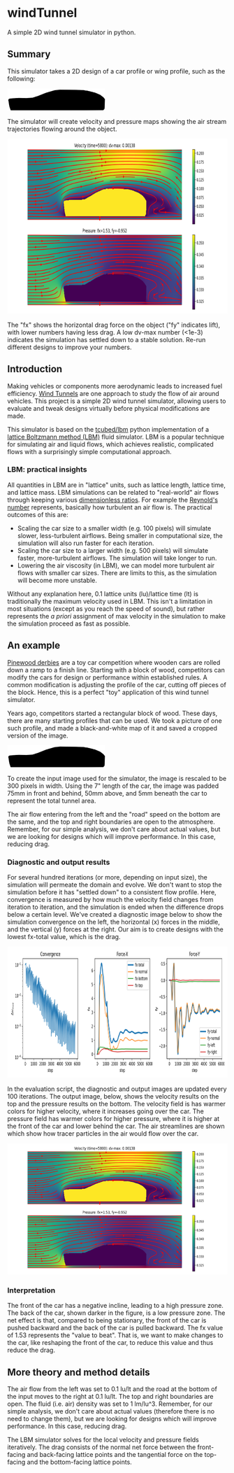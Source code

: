# windTunnel

A simple 2D wind tunnel simulator in python.

## Summary

This simulator takes a 2D design of a car profile or wing profile, such as the following:

<img src="https://github.com/tcubed/windTunnel/blob/master/content/car.png" style="height:50px">

The simulator will create velocity and pressure maps showing the air stream trajectories flowing around the object.

<img src="https://github.com/tcubed/windTunnel/blob/master/content/car_out.png" style="height:400px">

The "fx" shows the horizontal drag force on the object ("fy" indicates lift), with lower numbers having less drag.  A low dv-max number (<1e-3) indicates the simulation has settled down to a stable solution.  Re-run different designs to improve your numbers.

## Introduction

Making vehicles or components more aerodynamic leads to increased fuel efficiency.
<a href="https://en.wikipedia.org/wiki/Wind_tunnel">Wind Tunnels</a> are one approach to study the flow of air around vehicles.
This project is a simple 2D wind tunnel simulator, allowing users to evaluate and tweak designs virtually before physical
modifications are made.

This simulator is based on the <a href="https://github.com/tcubed/lbm">tcubed/lbm</a> python implementation of a 
<a href="https://en.wikipedia.org/wiki/Lattice_Boltzmann_methods">lattice Boltzmann method (LBM)</a> fluid simulator.  LBM is a popular technique for simulating air and liquid flows, which achieves realistic, complicated flows with a surprisingly simple computational approach.

### LBM: practical insights

All quantities in LBM are in "lattice" units, such as lattice length, lattice time, and lattice mass.  LBM simulations can be related to "real-world" air flows through keeping various <a href="https://en.wikipedia.org/wiki/Dimensionless_numbers_in_fluid_mechanics">dimensionless ratios</a>.  For example the <a href="https://en.wikipedia.org/wiki/Reynolds_number">Reynold's number</a> represents, basically how turbulent an air flow is.  The practical outcomes of this are:

 - Scaling the car size to a smaller width (e.g. 100 pixels) will simulate slower, less-turbulent airflows.  Being smaller in computational size, the simulation will also run faster for each iteration.
 - Scaling the car size to a larger width (e.g. 500 pixels) will simulate faster, more-turbulent airflows.  The simulation will take longer to run.
 - Lowering the air viscosity (in LBM), we can model more turbulent air flows with smaller car sizes.  There are limits to this, as the simulation will become more unstable.

Without any explanation here, 0.1 lattice units (lu)/lattice time (lt) is traditionally the maximum velocity used in LBM.  This isn't a limitation in most situations (except as you reach the speed of sound), but rather represents the <i>a priori</i> assignment of max velocity in the simulation to make the simulation proceed as fast as possible.

## An example

<a href="https://en.wikipedia.org/wiki/Pinewood_derby">Pinewood derbies</a> are a toy car competition where wooden cars are rolled down a ramp to a finish line.  Starting with a block of wood, competitors can modify the cars for design or performance within established rules.  A common modification is adjusting the profile of the car, cutting off pieces of the block.  Hence, this is a perfect "toy" application of this wind tunnel simulator.

Years ago, competitors started a rectangular block of wood.  These days, there are many starting profiles that can be used.  We took a picture of one such  profile, and made a black-and-white map of it and saved a cropped version of the image.

<img src="https://github.com/tcubed/windTunnel/blob/master/content/car.png" style="height:50px">

To create the input image used for the simulator, the image is rescaled to be 300 pixels in width.   Using the 7" length of the car, the image was padded 75mm in front and behind, 50mm above, and 5mm beneath the car to represent the total tunnel area.

The air flow entering from the left and the "road" speed on the bottom are the same, and the top and right boundaries are open to the atmosphere.  Remember, for our simple analysis, we don't care about actual values, but we are looking for designs which will improve performance.  In this case, reducing drag.

### Diagnostic and output results

For several hundred iterations (or more, depending on input size), the simulation will permeate the domain and evolve.  We don't want to stop the simulation before it has "settled down" to a consistent flow profile.  Here, convergence is measured by how much the velocity field changes from iteration to iteration, and the simulation is ended when the difference drops below a certain level.  We've created a diagnostic image below to show the simulation convergence on the left, the horizontal (x) forces in the middle, and the vertical (y) forces at the right.  Our aim is to create designs with the lowest fx-total value, which is the drag.

<img src="https://github.com/tcubed/windTunnel/blob/master/content/car_diag.png" style="height:300px">

In the evaluation script, the diagnostic and output images are updated every 100 iterations.  The output image, below, shows the velocity results on the top and the pressure results on the bottom.  The velocity field is has warmer colors for higher velocity, where it increases going over the car.  The pressure field has warmer colors for higher pressure, where it is higher at the front of the car and lower behind the car.  The air streamlines are shown which show how tracer particles in the air would flow over the car.

<img src="https://github.com/tcubed/windTunnel/blob/master/content/car_out.png" style="height:300px">

### Interpretation

The front of the car has a negative incline, leading to a high pressure zone.  The back of the car, shown darker in the figure, is a low pressure zone.  The net effect is that, compared to being stationary, the front of the car is pushed backward and the back of the car is pulled backward.  The fx value of 1.53 represents the "value to beat".  That is, we want to make changes to the car, like reshaping the front of the car, to reduce this value and thus reduce the drag.

## More theory and method details

The air flow from the left was set to 0.1 lu/lt and the road at the bottom of the input moves to the right at 0.1 lu/lt.  The top and right boundaries are open.  The fluid (i.e. air) density was set to 1 lm/lu^3.  Remember, for our simple analysis, we don't care about actual values (therefore there is no need to change them), but we are looking for designs which will improve performance.  In this case, reducing drag.

The LBM simulator solves for the local velocity and pressure fields iteratively.  The drag consists of the normal net force between the front-facing and back-facing lattice points and the tangential force on the top-facing and the bottom-facing lattice points.

